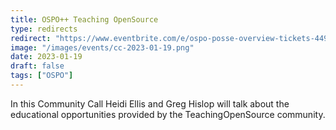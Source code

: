 ```yaml
---
title: OSPO++ Teaching OpenSource
type: redirects
redirect: "https://www.eventbrite.com/e/ospo-posse-overview-tickets-449451681077"
image: "/images/events/cc-2023-01-19.png"
date: 2023-01-19
draft: false
tags: ["OSPO"]
---
```

In this Community Call Heidi Ellis and Greg Hislop will talk about the educational opportunities provided by the TeachingOpenSource community.